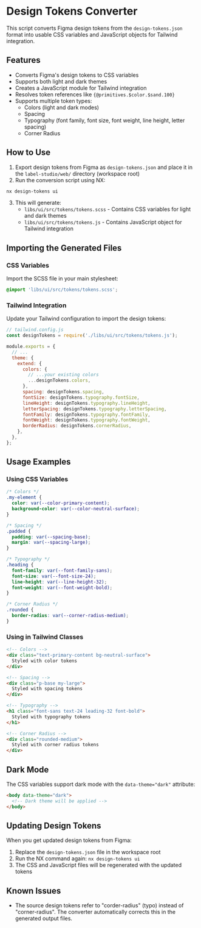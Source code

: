 # Design Tokens Converter

This script converts Figma design tokens from the `design-tokens.json` format into usable CSS variables and JavaScript objects for Tailwind integration.

## Features

- Converts Figma's design tokens to CSS variables
- Supports both light and dark themes
- Creates a JavaScript module for Tailwind integration
- Resolves token references like `{@primitives.$color.$sand.100}`
- Supports multiple token types:
  - Colors (light and dark modes)
  - Spacing
  - Typography (font family, font size, font weight, line height, letter spacing)
  - Corner Radius

## How to Use

1. Export design tokens from Figma as `design-tokens.json` and place it in the `label-studio/web/` directory (workspace root)
2. Run the conversion script using NX:

```bash
nx design-tokens ui
```

3. This will generate:
   - `libs/ui/src/tokens/tokens.scss` - Contains CSS variables for light and dark themes
   - `libs/ui/src/tokens/tokens.js` - Contains JavaScript object for Tailwind integration

## Importing the Generated Files

### CSS Variables

Import the SCSS file in your main stylesheet:

```scss
@import 'libs/ui/src/tokens/tokens.scss';
```

### Tailwind Integration

Update your Tailwind configuration to import the design tokens:

```js
// tailwind.config.js
const designTokens = require('./libs/ui/src/tokens/tokens.js');

module.exports = {
  // ...
  theme: {
    extend: {
      colors: {
        // ...your existing colors
        ...designTokens.colors,
      },
      spacing: designTokens.spacing,
      fontSize: designTokens.typography.fontSize,
      lineHeight: designTokens.typography.lineHeight,
      letterSpacing: designTokens.typography.letterSpacing,
      fontFamily: designTokens.typography.fontFamily,
      fontWeight: designTokens.typography.fontWeight,
      borderRadius: designTokens.cornerRadius,
    },
  },
};
```

## Usage Examples

### Using CSS Variables

```css
/* Colors */
.my-element {
  color: var(--color-primary-content);
  background-color: var(--color-neutral-surface);
}

/* Spacing */
.padded {
  padding: var(--spacing-base);
  margin: var(--spacing-large);
}

/* Typography */
.heading {
  font-family: var(--font-family-sans);
  font-size: var(--font-size-24);
  line-height: var(--line-height-32);
  font-weight: var(--font-weight-bold);
}

/* Corner Radius */
.rounded {
  border-radius: var(--corner-radius-medium);
}
```

### Using in Tailwind Classes

```html
<!-- Colors -->
<div class="text-primary-content bg-neutral-surface">
  Styled with color tokens
</div>

<!-- Spacing -->
<div class="p-base my-large">
  Styled with spacing tokens
</div>

<!-- Typography -->
<h1 class="font-sans text-24 leading-32 font-bold">
  Styled with typography tokens
</h1>

<!-- Corner Radius -->
<div class="rounded-medium">
  Styled with corner radius tokens
</div>
```

## Dark Mode

The CSS variables support dark mode with the `data-theme="dark"` attribute:

```html
<body data-theme="dark">
  <!-- Dark theme will be applied -->
</body>
```

## Updating Design Tokens

When you get updated design tokens from Figma:

1. Replace the `design-tokens.json` file in the workspace root
2. Run the NX command again: `nx design-tokens ui`
3. The CSS and JavaScript files will be regenerated with the updated tokens 

## Known Issues

- The source design tokens refer to "corder-radius" (typo) instead of "corner-radius". The converter automatically corrects this in the generated output files.
